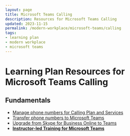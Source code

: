 ```yaml
---
layout: page
title: Microsoft Teams Calling
description: Resources for Microsoft Teams Calling
updated: 2023-11-15
permalink: /modern-workplace/microsoft-teams/calling
tags:
- learning plan
- modern workplace
- microsoft teams
---
```


# Learning Plan Resources for Microsoft Teams Calling

## Fundamentals

* [Manage phone numbers for Calling Plan and Services](https://learn.microsoft.com/en-us/microsoftteams/manage-phone-numbers)
* [Transfer phone numbers to Microsoft Teams](https://learn.microsoft.com/en-us/microsoftteams/phone-number-calling-plans/transfer-phone-numbers-to-teams)
* [Upgrade from Skype for Business Online to Teams](https://learn.microsoft.com/en-us/microsoftteams/upgrade-to-teams-execute-skypeforbusinessonline)
* **[Instructor-led Training for Microsoft Teams](https://docs.microsoft.com/en-us/microsoftteams/instructor-led-training-teams-landing-page)**